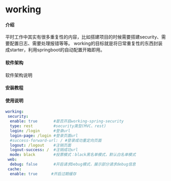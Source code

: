 # working

#### 介绍
平时工作中其实有很多重复性的内容，比如搭建项目的时候需要搭建security、需要配置日志、需要处理报错等等。
working的目标就是将日常重复性的东西封装成starter，利用springboot的自动配置开箱即用。

#### 软件架构
软件架构说明


#### 安装教程



#### 使用说明

```yaml
working:
 security:
  enable: true       #是否开启working-spring-security
  type: rest         #security类型(MVC、rest)
  login: /login      #登录url
  login-page: /login #登录页面url
  #success-forward-url: / #登录成功重定向页面
  logout: /logout    #注销页面
  logout-success: /  #注销成功url
  mode: black        #投票模式：black黑名单模式，默认白名单模式
 web:
  debug: false       #开启请求Debug模式，展示部分请求debug信息
 cache:
  enable: true      #开启过期缓存
```